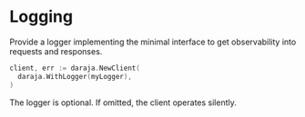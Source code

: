 # Logging

Provide a logger implementing the minimal interface to get observability into requests and responses.

```go
client, err := daraja.NewClient(
  daraja.WithLogger(myLogger),
)
```

The logger is optional. If omitted, the client operates silently.
